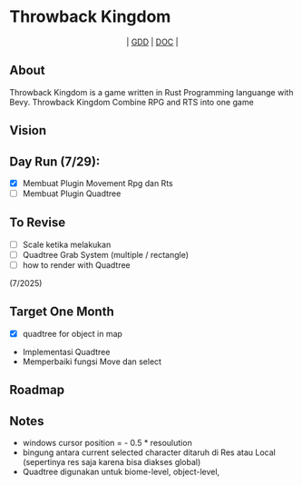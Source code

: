 # Throwback Kingdom

<div align="center">
  |
  <a href="https://github.com/NurHary/Throwback-Kingdom/tree/master/gdd/0-table-of-content.md">GDD</a>
  |
  <a href="https://github.com/NurHary/Throwback-Kingdom/tree/master/gdd/0-table-of-content.md">DOC</a>
  |
</div>

## About
Throwback Kingdom is a game written in Rust Programming languange with Bevy.
Throwback Kingdom Combine RPG and RTS into one game



## Vision


## Day Run (7/29):
- [x] Membuat Plugin Movement Rpg dan Rts
- [ ] Membuat Plugin Quadtree

## To Revise
- [ ] Scale ketika melakukan
- [ ] Quadtree Grab System (multiple / rectangle)
- [ ] how to render with Quadtree

(7/2025)
## Target One Month
- [x] quadtree for object in map
- Implementasi Quadtree
- Memperbaiki fungsi Move dan select

## Roadmap

## Notes
- windows cursor position = - 0.5 * resoulution
- bingung antara current selected character ditaruh di Res atau Local (sepertinya res saja karena bisa diakses global)
- Quadtree digunakan untuk biome-level, object-level, 
